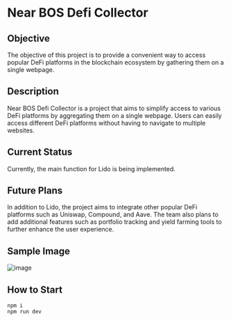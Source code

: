 # Near BOS Defi Collector

## Objective
The objective of this project is to provide a convenient way to access popular DeFi platforms in the blockchain ecosystem by gathering them on a single webpage.

## Description
Near BOS Defi Collector is a project that aims to simplify access to various DeFi platforms by aggregating them on a single webpage. Users can easily access different DeFi platforms without having to navigate to multiple websites.

## Current Status
Currently, the main function for Lido is being implemented.

## Future Plans
In addition to Lido, the project aims to integrate other popular DeFi platforms such as Uniswap, Compound, and Aave. The team also plans to add additional features such as portfolio tracking and yield farming tools to further enhance the user experience.

## Sample Image
![image](https://user-images.githubusercontent.com/64398993/235559952-eaf1de64-0f94-4f31-aa60-46f2b70e0f4f.png)

## How to Start
```
npm i
npm run dev
```
